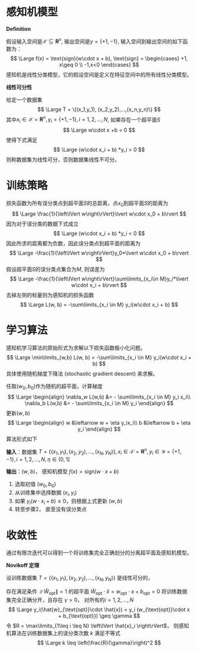 # 感知机模型

**Definition**

假设输入空间是$\mathcal{X} \subseteq \mathbf{R}^n$, 输出空间是$y= \{+1, -1\}$, 输入空间到输出空间的如下函数为：
$$
\Large 
f(x) = \text{sign}(w\cdot x + b), \text{sign} = \begin{cases} +1, x\geq 0 \\ -1,x<0   \end{cases}
$$
感知机是线性分类模型，它的假设空间是定义在特征空间中的所有线性分类模型。

**线性可分性**

给定一个数据集
$$
\Large
T = \{(x_1,y_1), (x_2,y_2),...,(x_n,y_n)\}
$$
其中$x_i\in\mathcal{X} = \mathbf{R}^n, y_i = \{+1, -1\}, i = 1,2,...,N$, 如果存在一个超平面$S$
$$
\Large w\cdot x +b = 0
$$
使得下式满足
$$
\Large
(w\cdot x_i + b) *y_i > 0
$$
则称数据集为线性可分，否则数据集线性不可分。

# 训练策略

损失函数为所有误分类点到超平面$S$的总距离，点$x_0$到超平面$S$的距离为
$$
\Large
\frac{1}{\left\lVert w\right\rVert}\lvert w\cdot x_0 + b\rvert
$$
因为对于误分类的数据下式成立
$$
\Large
(w\cdot x_i + b) *y_i < 0
$$
因此所求的距离都为负数，因此误分类点到超平面的距离为
$$
\Large
-\frac{1}{\left\lVert w\right\rVert}y_0*\lvert w\cdot x_0 + b\rvert
$$
假设超平面$S$的误分类点集合为$M$, 则误差为
$$
\Large
-\frac{1}{\left\lVert w\right\rVert}\sum\limits_{x_i\in M}y_i*\lvert w\cdot x_i + b\rvert
$$
去掉左侧的标量则为感知机的损失函数
$$
\Large 
L(w, b) = -\sum\limits_{x_i \in M} y_i(w\cdot x_i + b)
$$

# 学习算法

感知机学习算法的原始形式为求解以下损失函数极小化问题。
$$
\Large
\min\limits_{w,b} L(w, b) = -\sum\limits_{x_i \in M} y_i(w\cdot x_i + b)
$$
具体使用随机梯度下降法 (stochastic gradient descent) 来求解。

任取$(w_0, b_0)$作为随机的超平面，计算梯度
$$
\Large
\begin{align}
\nabla_w L(w,b) &= - \sum\limits_{x_i \in M} y_i x_i\\
\nabla_b L(w,b) &= - \sum\limits_{x_i \in M} y_i
\end{align}
$$
更新$(w,b)$
$$
\Large
\begin{align}
w &\leftarrow w + \eta y_ix_i\\
b &\leftarrow b + \eta y_i
\end{align}
$$
算法形式如下

**输入**：数据集 $T = \{(x_1,y_1), (x_2,y_2), ..., (x_N, y_N)\}, x_i \in \mathcal{X} = \mathbf{R}^n, y_i \in \mathcal{Y} = \{+1,-1\}, i = 1,2,...,N, \eta \in(0, 1]$

**输出**：$(w,b)$， 感知机模型 $f(x) = \text{sign}(w\cdot x + b)$

1. 选取初值 $(w_0, b_0)$
2. 从训练集中选择数据 $(x_i, y_i)$
3. 如果 $y_i(w\cdot x_i + b) \leq 0$，则根据上式更新 $(w, b)$
4. 转至步骤2， 直至没有误分类点





# 收敛性

通过有限次迭代可以得到一个将训练集完全正确划分的分离超平面及感知机模型。

**Novikoff 定理**

设训练数据集 $T = \{(x_1,y_1), (x_2, y_2),...,(x_N,y_N)\}$ 是线性可分的，

存在满足条件 $\left\lVert \hat{W}_{\text{opt}} \right\rVert = 1$ 的超平面 $\hat{W}_{\text{opt}}\cdot \hat{x} = w_{\text{opt}}\cdot x + b_{\text{opt}} = 0$ 将训练数据集完全正确分开，且存在 $\gamma > 0$， 对所有的$i =1,2,...,N$
$$
\Large
y_i(\hat{w}_{\text{opt}}\cdot \hat{x}) = y_i (w_{\text{opt}}\cdot x + b_{\text{opt}}) \geq \gamma
$$
令 $R = \max\limits_{1\leq i \leq N} \left\lVert \hat{x}_i \right\rVert$， 则感知机算法在训练数据集上的误分类次数 $k$ 满足不等式
$$
\Large
k \leq \left(\frac{R}{\gamma}\right)^2
$$






























